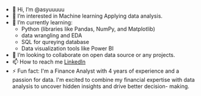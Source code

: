 - 👋 Hi, I’m @asyuuuuu
- 👀 I’m interested in Machine learning Applying data analysis. 
- 🌱 I’m currently learning:
   - Python (libraries like Pandas, NumPy, and Matplotlib)
   - data wrangling and EDA
   - SQL for qureying database
   - Data visualization tools like Power BI
- 💞️ I’m looking to collaborate on open data source or any projects.
- 📫 How to reach me <a href="https://www.linkedin.com/in/anis-syuhada-azeman/">LinkedIn</a> 
- ⚡ Fun fact: I'm a Finance Analyst with 4 years of experience and a passion for data. I'm excited to combine my financial expertise with data analysis to uncover hidden insights and drive better decision- 
     making.

<!---
asyuuuuu/asyuuuuu is a ✨ special ✨ repository because its `README.md` (this file) appears on your GitHub profile.
You can click the Preview link to take a look at your changes.
--->
